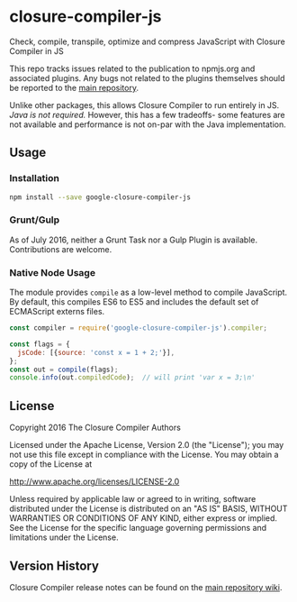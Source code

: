 # closure-compiler-js

Check, compile, transpile, optimize and compress JavaScript with Closure Compiler in JS

This repo tracks issues related to the publication to npmjs.org and associated plugins.
Any bugs not related to the plugins themselves should be reported to the [main repository](https://github.com/google/closure-compiler/).

Unlike other packages, this allows Closure Compiler to run entirely in JS.
*Java is not required.*
However, this has a few tradeoffs- some features are not available and performance is not on-par with the Java implementation.

## Usage

### Installation

```bash
npm install --save google-closure-compiler-js
```

### Grunt/Gulp

As of July 2016, neither a Grunt Task nor a Gulp Plugin is available.
Contributions are welcome.

### Native Node Usage

The module provides `compile` as a low-level method to compile JavaScript.
By default, this compiles ES6 to ES5 and includes the default set of ECMAScript externs files.

```js
const compiler = require('google-closure-compiler-js').compiler;

const flags = {
  jsCode: [{source: 'const x = 1 + 2;'}],
};
const out = compile(flags);
console.info(out.compiledCode);  // will print 'var x = 3;\n'
```

## License

Copyright 2016 The Closure Compiler Authors

Licensed under the Apache License, Version 2.0 (the "License");
you may not use this file except in compliance with the License.
You may obtain a copy of the License at

   http://www.apache.org/licenses/LICENSE-2.0

Unless required by applicable law or agreed to in writing, software
distributed under the License is distributed on an "AS IS" BASIS,
WITHOUT WARRANTIES OR CONDITIONS OF ANY KIND, either express or implied.
See the License for the specific language governing permissions and
limitations under the License.

## Version History

Closure Compiler release notes can be found on the
[main repository wiki](https://github.com/google/closure-compiler/wiki/Binary-Downloads).
